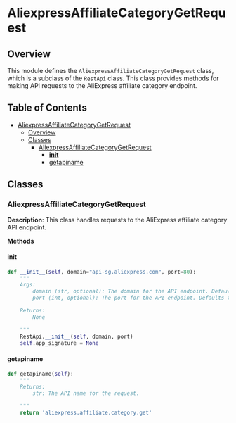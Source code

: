# AliexpressAffiliateCategoryGetRequest

## Overview

This module defines the `AliexpressAffiliateCategoryGetRequest` class, which is a subclass of the `RestApi` class. This class provides methods for making API requests to the AliExpress affiliate category endpoint.

## Table of Contents

- [AliexpressAffiliateCategoryGetRequest](#aliexpressaffiliatecategorygetrequest)
    - [Overview](#overview)
    - [Classes](#classes)
        - [AliexpressAffiliateCategoryGetRequest](#aliexpressaffiliatecategorygetrequest-1)
            - [__init__](#__init__)
            - [getapiname](#getapiname)

## Classes

### AliexpressAffiliateCategoryGetRequest

**Description**: This class handles requests to the AliExpress affiliate category API endpoint.

**Methods**

#### __init__

```python
def __init__(self, domain="api-sg.aliexpress.com", port=80):
    """
    Args:
        domain (str, optional): The domain for the API endpoint. Defaults to "api-sg.aliexpress.com".
        port (int, optional): The port for the API endpoint. Defaults to 80.

    Returns:
        None

    """
    RestApi.__init__(self, domain, port)
    self.app_signature = None

```

#### getapiname

```python
def getapiname(self):
    """
    Returns:
        str: The API name for the request.

    """
    return 'aliexpress.affiliate.category.get'
```